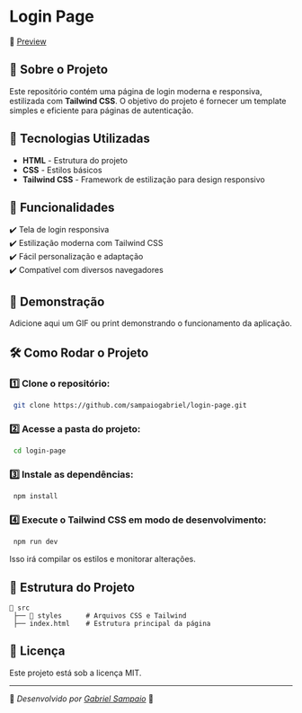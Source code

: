 # Login Page

🔗 [Preview](sampaiogabriel.github.io/login-page/)

## 📌 Sobre o Projeto

Este repositório contém uma página de login moderna e responsiva, estilizada com **Tailwind CSS**. O objetivo do projeto é fornecer um template simples e eficiente para páginas de autenticação.

## 🚀 Tecnologias Utilizadas

- **HTML** - Estrutura do projeto
- **CSS** - Estilos básicos
- **Tailwind CSS** - Framework de estilização para design responsivo

## 🎨 Funcionalidades

✔️ Tela de login responsiva<br>
✔️ Estilização moderna com Tailwind CSS<br>
✔️ Fácil personalização e adaptação<br>
✔️ Compatível com diversos navegadores

## 📸 Demonstração

Adicione aqui um GIF ou print demonstrando o funcionamento da aplicação.

## 🛠 Como Rodar o Projeto

### 1️⃣ Clone o repositório:

```sh
 git clone https://github.com/sampaiogabriel/login-page.git
```

### 2️⃣ Acesse a pasta do projeto:

```sh
 cd login-page
```

### 3️⃣ Instale as dependências:

```sh
 npm install
```

### 4️⃣ Execute o Tailwind CSS em modo de desenvolvimento:

```sh
 npm run dev
```

Isso irá compilar os estilos e monitorar alterações.

## 📄 Estrutura do Projeto

```
📂 src
 ├── 📂 styles      # Arquivos CSS e Tailwind
 ├── index.html    # Estrutura principal da página
```

## 📜 Licença

Este projeto está sob a licença MIT.

---

📌 _Desenvolvido por [Gabriel Sampaio](https://github.com/sampaiogabriel)_ 🚀
